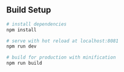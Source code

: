 
## Build Setup

``` bash
# install dependencies
npm install

# serve with hot reload at localhost:8081
npm run dev

# build for production with minification
npm run build

```
